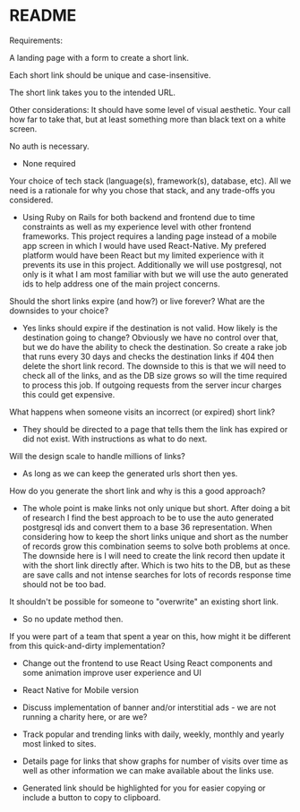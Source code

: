 # README

Requirements:

A landing page with a form to create a short link.

Each short link should be unique and case-insensitive.

The short link takes you to the intended URL.

Other considerations:
It should have some level of visual aesthetic. Your call how far to take that, but at least something more than black text on a white screen.

No auth is necessary.
 * None required

Your choice of tech stack (language(s), framework(s), database, etc). All we need is a rationale for why you chose that stack, and any trade-offs you considered.
* Using Ruby on Rails for both backend and frontend due to time constraints as well as my experience level with other frontend frameworks.  This project requires a landing page instead of a mobile app screen in which I would have used React-Native. 
  My prefered platform would have been React but my limited experience with it prevents its use in this project. Additionally we will use postgresql, not only is it what I am most familiar with but we will use the auto generated ids to help address one of the main project concerns. 
		
Should the short links expire (and how?) or live forever? What are the downsides to your choice?
* Yes links should expire if the destination is not valid.  How likely is the destination going to change? Obviously we have no control over that, but we do have the ability to check the destination. So create a rake job that runs every 30 days and checks the destination links if 404 then delete the short link record.  The downside to this is that we will need to check all of the links, and as the DB size grows so will the time required to process this job. If outgoing requests from the server incur charges this could get expensive. 

What happens when someone visits an incorrect (or expired) short link?
* They should be directed to a page that tells them the link has expired or did not exist. With instructions as what to do next. 

Will the design scale to handle millions of links?
* As long as we can keep the generated urls short then yes. 

How do you generate the short link and why is this a good approach?
* The whole point is make links not only unique but short. After doing a bit of research I find the best approach to be to use the auto generated postgresql ids and convert them to a base 36 representation. When considering how to keep the short links unique and short as the number of records grow this combination seems to solve both problems at once. The downside here is I will need to create the link record then update it with the short link directly after. Which is two hits to the DB, but as these are save calls and not intense searches for lots of records response time should not be too bad. 

It shouldn't be possible for someone to "overwrite" an existing short link.
* So no update method then. 

If you were part of a team that spent a year on this, how might it be different from this quick-and-dirty implementation?

* Change out the frontend to use React
	Using React components and some animation improve user experience and UI

* React Native for Mobile version 

* Discuss implementation of banner and/or interstitial ads - we are not running a charity here, or are we? 

* Track popular and trending links with daily, weekly, monthly and yearly most linked to sites. 

* Details page for links that show graphs for number of visits over time as well as other information we can make available about the links use. 

* Generated link should be highlighted for you for easier copying or include a button to copy to clipboard. 

